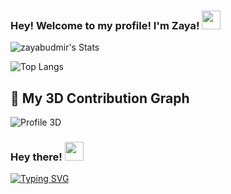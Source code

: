 ### Hey! Welcome to my profile! I'm Zaya! <img src="https://media.giphy.com/media/hvRJCLFzcasrR4ia7z/giphy.gif" width="30px">

![zayabudmir's Stats](https://github-readme-stats.vercel.app/api?username=zayabudmir&theme=vue-dark&show_icons=true&hide_border=true&count_private=true)

![Top Langs](https://github-readme-stats.vercel.app/api/top-langs/?username=zayabudmir&layout=compact)

## 🌈 My 3D Contribution Graph
![Profile 3D](https://github.com/zaybudmir/blob/main/profile-3d-contrib/profile-night-rainbow.svg)

### Hey there! <img src="https://media.giphy.com/media/hvRJCLFzcasrR4ia7z/giphy.gif" width="30px">

[![Typing SVG](https://readme-typing-svg.herokuapp.com?font=Fira+Code&size=18&color=00ff99&center=true&vCenter=true&width=440&height=45&lines=🚀+Frontend+Developer;💡+Open+Source+Contributor;🎨+UI%2FUX+Designer;🔹+Tech+Enthusiast)](https://git.io/typing-svg)






